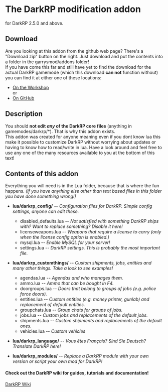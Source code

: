 The DarkRP modification addon
==================
for DarkRP 2.5.0 and above.

## Download ##
Are you looking at this addon from the github web page? There's a "Download zip" button on the right.
Just download and put the contents into a folder in the garrysmod/addons folder!  
If you have come this far and still have yet to find the download for the actual DarkRP gamemode (which this download **can not** function without) you can find it at either one of these locations:
* [On the Workshop](http://steamcommunity.com/sharedfiles/filedetails/?id=248302805)  
  or   
* [On GitHub](https://github.com/FPtje/DarkRP)  

## Description ##
You should **not edit _any_ of the DarkRP core files** (anything in gamemodes/darkrp/*). That is why this addon exists.  
This addon was created for anyone meaning even if you dont know lua this make it possible to customize DarkRP without worrying about updates or having to know how to read/write in lua. Have a look around and feel free to use any one of the many resources available to you at the bottom of this text!

## Contents of this addon ##
Everything you will need is in the Lua folder, because that is where the fun happens. *(if you have anything else other than text based files in this folder you have done something wrong!)* 

- **lua/darkrp_config/**         -- *Configuration files for DarkRP. Simple config settings, anyone can edit these.*
	- disabled_defaults.lua -- *Not satisfied with something DarkRP ships with? Want to replace something? Disable it here!*
	- licenseweapons.lua    -- *Weapons that require a license to carry (only when the license config option is enabled.)*
	- mysql.lua             -- *Enable MySQL for your server!*
	- settings.lua          -- *DarkRP settings. This is probably the most important file.*  

- **lua/darkrp_customthings/**  -- *Custom shipments, jobs, entities and many other things. Take a look to see examples!*
	- agendas.lua           -- *Agendas and who manages them.*
	- ammo.lua              -- *Ammo that can be bought in F4.*
	- doorgroups.lua        -- *Doors that belong to groups of jobs (e.g. police force doors).*
	- entities.lua          -- *Custom entities (e.g. money printer, gunlab) and replacement of default entities.*
	- groupchats.lua        -- *Group chats for groups of jobs.*
	- jobs.lua              -- *Custom jobs and replacements of the default jobs.*
	- shipments.lua         -- *Custom shipments and replacements of the default ones.*
	- vehicles.lua          -- *Custom vehicles*  

- **lua/darkrp_language/**      -- *Vous êtes Français? Sind Sie Deutsch? Translate DarkRP here!*  

- **lua/darkrp_modules/**       -- *Replace a DarkRP module with your own version or script your own mod for DarkRP!*  

#### Check out the DarkRP wiki for guides, tutorials and documentation! ####
[DarkRP Wiki](http://wiki.darkrp.com/index.php/Main_Page)